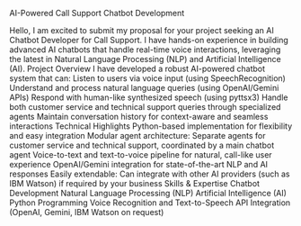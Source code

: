 AI-Powered Call Support Chatbot Development

Hello,
I am excited to submit my proposal for your project seeking an AI Chatbot Developer for Call Support. I have hands-on experience in building advanced AI chatbots that handle real-time voice interactions, leveraging the latest in Natural Language Processing (NLP) and Artificial Intelligence (AI).
Project Overview
I have developed a robust AI-powered chatbot system that can:
Listen to users via voice input (using SpeechRecognition)
Understand and process natural language queries (using OpenAI/Gemini APIs)
Respond with human-like synthesized speech (using pyttsx3)
Handle both customer service and technical support queries through specialized agents
Maintain conversation history for context-aware and seamless interactions
Technical Highlights
Python-based implementation for flexibility and easy integration
Modular agent architecture: Separate agents for customer service and technical support, coordinated by a main chatbot agent
Voice-to-text and text-to-voice pipeline for natural, call-like user experience
OpenAI/Gemini integration for state-of-the-art NLP and AI responses
Easily extendable: Can integrate with other AI providers (such as IBM Watson) if required by your business
Skills & Expertise
Chatbot Development
Natural Language Processing (NLP)
Artificial Intelligence (AI)
Python Programming
Voice Recognition and Text-to-Speech
API Integration (OpenAI, Gemini, IBM Watson on request)
